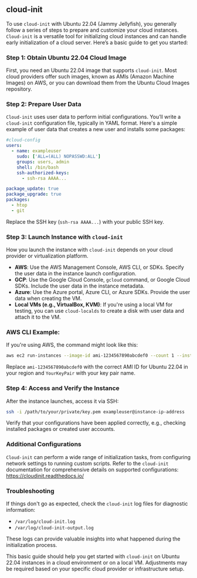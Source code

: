 ## cloud-init

To use `cloud-init` with Ubuntu 22.04 (Jammy Jellyfish), you generally follow a series of steps to prepare and customize your cloud instances. `Cloud-init` is a versatile tool for initializing cloud instances and can handle early initialization of a cloud server. Here’s a basic guide to get you started:

### Step 1: Obtain Ubuntu 22.04 Cloud Image

First, you need an Ubuntu 22.04 image that supports `cloud-init`. Most cloud providers offer such images, known as AMIs (Amazon Machine Images) on AWS, or you can download them from the Ubuntu Cloud Images repository.

### Step 2: Prepare User Data

`Cloud-init` uses user data to perform initial configurations. You’ll write a `cloud-init` configuration file, typically in YAML format. Here's a simple example of user data that creates a new user and installs some packages:

```yaml
#cloud-config
users:
  - name: exampleuser
    sudo: ['ALL=(ALL) NOPASSWD:ALL']
    groups: users, admin
    shell: /bin/bash
    ssh-authorized-keys:
      - ssh-rsa AAAA...

package_update: true
package_upgrade: true
packages:
  - htop
  - git
```

Replace the SSH key (`ssh-rsa AAAA...`) with your public SSH key.

### Step 3: Launch Instance with `cloud-init`

How you launch the instance with `cloud-init` depends on your cloud provider or virtualization platform.

- **AWS**: Use the AWS Management Console, AWS CLI, or SDKs. Specify the user data in the instance launch configuration.
- **GCP**: Use the Google Cloud Console, `gcloud` command, or Google Cloud SDKs. Include the user data in the instance metadata.
- **Azure**: Use the Azure portal, Azure CLI, or Azure SDKs. Provide the user data when creating the VM.
- **Local VMs (e.g., VirtualBox, KVM)**: If you're using a local VM for testing, you can use `cloud-localds` to create a disk with user data and attach it to the VM.

### AWS CLI Example:

If you're using AWS, the command might look like this:

```sh
aws ec2 run-instances --image-id ami-1234567890abcdef0 --count 1 --instance-type t2.micro --key-name YourKeyPair --user-data file://path/to/your/cloud-init-config.yaml
```

Replace `ami-1234567890abcdef0` with the correct AMI ID for Ubuntu 22.04 in your region and `YourKeyPair` with your key pair name.

### Step 4: Access and Verify the Instance

After the instance launches, access it via SSH:

```sh
ssh -i /path/to/your/private/key.pem exampleuser@instance-ip-address
```

Verify that your configurations have been applied correctly, e.g., checking installed packages or created user accounts.

### Additional Configurations

`Cloud-init` can perform a wide range of initialization tasks, from configuring network settings to running custom scripts. Refer to the `cloud-init` documentation for comprehensive details on supported configurations: https://cloudinit.readthedocs.io/

### Troubleshooting

If things don't go as expected, check the `cloud-init` log files for diagnostic information:

- `/var/log/cloud-init.log`
- `/var/log/cloud-init-output.log`

These logs can provide valuable insights into what happened during the initialization process.

This basic guide should help you get started with `cloud-init` on Ubuntu 22.04 instances in a cloud environment or on a local VM. Adjustments may be required based on your specific cloud provider or infrastructure setup.
